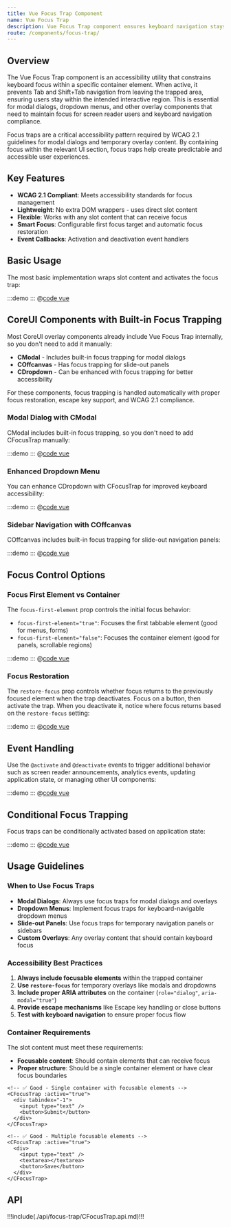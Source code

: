 ```yaml
---
title: Vue Focus Trap Component
name: Vue Focus Trap
description: Vue Focus Trap component ensures keyboard navigation stays within a designated container element. Essential for creating accessible modal dialogs, dropdown menus, and overlay components that comply with WCAG 2.1 accessibility standards.
route: /components/focus-trap/
---
```


## Overview

The Vue Focus Trap component is an accessibility utility that constrains keyboard focus within a specific container element. When active, it prevents Tab and Shift+Tab navigation from leaving the trapped area, ensuring users stay within the intended interactive region. This is essential for modal dialogs, dropdown menus, and other overlay components that need to maintain focus for screen reader users and keyboard navigation compliance.

Focus traps are a critical accessibility pattern required by WCAG 2.1 guidelines for modal dialogs and temporary overlay content. By containing focus within the relevant UI section, focus traps help create predictable and accessible user experiences.

## Key Features

- **WCAG 2.1 Compliant**: Meets accessibility standards for focus management
- **Lightweight**: No extra DOM wrappers - uses direct slot content
- **Flexible**: Works with any slot content that can receive focus
- **Smart Focus**: Configurable first focus target and automatic focus restoration
- **Event Callbacks**: Activation and deactivation event handlers

## Basic Usage

The most basic implementation wraps slot content and activates the focus trap:

:::demo
<FocusTrapBasicExample />
:::
@[code vue](@example/focus-trap/FocusTrapBasicExample.vue)

## CoreUI Components with Built-in Focus Trapping

Most CoreUI overlay components already include Vue Focus Trap internally, so you don't need to add it manually:

- **CModal** - Includes built-in focus trapping for modal dialogs
- **COffcanvas** - Has focus trapping for slide-out panels  
- **CDropdown** - Can be enhanced with focus trapping for better accessibility

For these components, focus trapping is handled automatically with proper focus restoration, escape key support, and WCAG 2.1 compliance.

### Modal Dialog with CModal

CModal includes built-in focus trapping, so you don't need to add CFocusTrap manually:

:::demo
<FocusTrapModalExample />
:::
@[code vue](@example/focus-trap/FocusTrapModalExample.vue)

### Enhanced Dropdown Menu

You can enhance CDropdown with CFocusTrap for improved keyboard accessibility:

:::demo
<FocusTrapDropdownExample />
:::
@[code vue](@example/focus-trap/FocusTrapDropdownExample.vue)

### Sidebar Navigation with COffcanvas

COffcanvas includes built-in focus trapping for slide-out navigation panels:

:::demo
<FocusTrapSidebarExample />
:::
@[code vue](@example/focus-trap/FocusTrapSidebarExample.vue)

## Focus Control Options

### Focus First Element vs Container

The `focus-first-element` prop controls the initial focus behavior:

- `focus-first-element="true"`: Focuses the first tabbable element (good for menus, forms)
- `focus-first-element="false"`: Focuses the container element (good for panels, scrollable regions)

:::demo
<FocusTrapFocusControlExample />
:::
@[code vue](@example/focus-trap/FocusTrapFocusControlExample.vue)

### Focus Restoration

The `restore-focus` prop controls whether focus returns to the previously focused element when the trap deactivates. Focus on a button, then activate the trap. When you deactivate it, notice where focus returns based on the `restore-focus` setting:

:::demo
<FocusTrapRestoreFocusExample />
:::
@[code vue](@example/focus-trap/FocusTrapRestoreFocusExample.vue)

## Event Handling

Use the `@activate` and `@deactivate` events to trigger additional behavior such as screen reader announcements, analytics events, updating application state, or managing other UI components:

:::demo
<FocusTrapEventsExample />
:::
@[code vue](@example/focus-trap/FocusTrapEventsExample.vue)

## Conditional Focus Trapping

Focus traps can be conditionally activated based on application state:

:::demo
<FocusTrapConditionalExample />
:::
@[code vue](@example/focus-trap/FocusTrapConditionalExample.vue)

## Usage Guidelines

### When to Use Focus Traps

- **Modal Dialogs**: Always use focus traps for modal dialogs and overlays
- **Dropdown Menus**: Implement focus traps for keyboard-navigable dropdown menus
- **Slide-out Panels**: Use focus traps for temporary navigation panels or sidebars
- **Custom Overlays**: Any overlay content that should contain keyboard focus

### Accessibility Best Practices

1. **Always include focusable elements** within the trapped container
2. **Use `restore-focus`** for temporary overlays like modals and dropdowns
3. **Include proper ARIA attributes** on the container (`role="dialog"`, `aria-modal="true"`)
4. **Provide escape mechanisms** like Escape key handling or close buttons
5. **Test with keyboard navigation** to ensure proper focus flow

### Container Requirements

The slot content must meet these requirements:

- **Focusable content**: Should contain elements that can receive focus
- **Proper structure**: Should be a single container element or have clear focus boundaries

```vue
<!-- ✅ Good - Single container with focusable elements -->
<CFocusTrap :active="true">
  <div tabindex="-1">
    <input type="text" />
    <button>Submit</button>
  </div>
</CFocusTrap>

<!-- ✅ Good - Multiple focusable elements -->
<CFocusTrap :active="true">
  <div>
    <input type="text" />
    <textarea></textarea>
    <button>Save</button>
  </div>
</CFocusTrap>
```

## API

!!!include(./api/focus-trap/CFocusTrap.api.md)!!!

<script setup>
  import FocusTrapBasicExample from '@example/focus-trap/FocusTrapBasicExample.vue'
  import FocusTrapModalExample from '@example/focus-trap/FocusTrapModalExample.vue'
  import FocusTrapDropdownExample from '@example/focus-trap/FocusTrapDropdownExample.vue'
  import FocusTrapSidebarExample from '@example/focus-trap/FocusTrapSidebarExample.vue'
  import FocusTrapFocusControlExample from '@example/focus-trap/FocusTrapFocusControlExample.vue'
  import FocusTrapRestoreFocusExample from '@example/focus-trap/FocusTrapRestoreFocusExample.vue'
  import FocusTrapEventsExample from '@example/focus-trap/FocusTrapEventsExample.vue'
  import FocusTrapConditionalExample from '@example/focus-trap/FocusTrapConditionalExample.vue'
</script>
